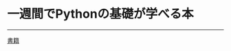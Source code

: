 # 一週間でPythonの基礎が学べる本
***
[書籍]("https://www.amazon.co.jp/1%E9%80%B1%E9%96%93%E3%81%A7Python%E3%81%AE%E5%9F%BA%E7%A4%8E%E3%81%8C%E5%AD%A6%E3%81%B9%E3%82%8B%E6%9C%AC-1%E9%80%B1%E9%96%93%E3%82%B7%E3%83%AA%E3%83%BC%E3%82%BA-%E4%BA%80%E7%94%B0-%E5%81%A5%E5%8F%B8/dp/4295008532")
